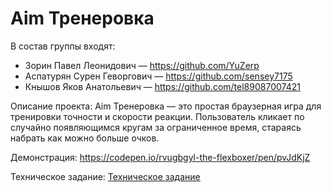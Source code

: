 # Aim Тренеровка
В состав группы входят:
* Зорин Павел Леонидович — https://github.com/YuZerp 
* Аспатурян Сурен Геворгович — https://github.com/sensey7175 
* Кнышов Яков Анатольевич — https://github.com/tel89087007421

Описание проекта: Aim Тренеровка — это простая браузерная игра для тренировки точности и скорости реакции. Пользователь кликает по случайно появляющимся кругам за ограниченное время, стараясь набрать как можно больше очков.

Демонстрация: https://codepen.io/rvugbgyl-the-flexboxer/pen/pvJdKjZ

Техническое задание: [Техническое задание](./Техническое%20задание)
